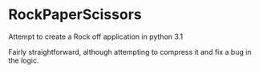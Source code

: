 RockPaperScissors
=================

Attempt to create a Rock off application in python 3.1

Fairly straightforward, although attempting to compress it and fix a bug in the logic.
